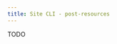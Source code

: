 ```yaml
---
title: Site CLI - post-resources
---
```


<Intro>
TODO
</Intro>

<SiteCliArgs argString='[["-f" "--file FILE" "Resource file (in EDN format)"]]'/>
